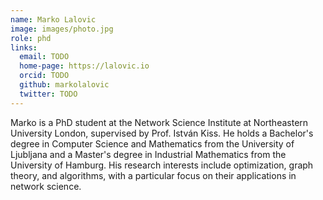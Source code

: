 ```yaml
---
name: Marko Lalovic
image: images/photo.jpg
role: phd
links:
  email: TODO
  home-page: https://lalovic.io
  orcid: TODO
  github: markolalovic
  twitter: TODO  
---
```


Marko is a PhD student at the Network Science Institute at Northeastern University London, supervised by Prof. István Kiss. He holds a Bachelor's degree in Computer Science and Mathematics from the University of Ljubljana and a Master's degree in Industrial Mathematics from the University of Hamburg. His research interests include optimization, graph theory, and algorithms, with a particular focus on their applications in network science.
